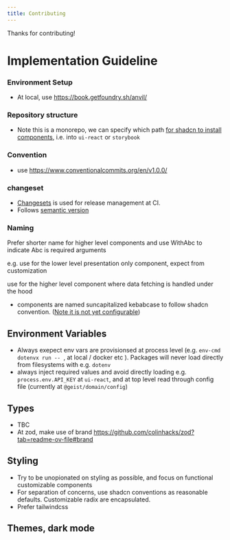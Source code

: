 ```yaml
---
title: Contributing
---
```


Thanks for contributing! 

# Implementation Guideline

### Environment Setup
- At local, use https://book.getfoundry.sh/anvil/

### Repository structure
- Note this is a monorepo, we can specify which path [for shadcn to install components](https://ui.shadcn.com/docs/monorepo), i.e. into `ui-react` or `storybook`

### Convention

- use https://www.conventionalcommits.org/en/v1.0.0/

### changeset
- [Changesets](https://github.com/changesets/changesets) is used for release management at CI.
- Follows [semantic version](https://semver.org/)

### Naming

Prefer shorter name for higher level components and use WithAbc to indicate Abc is required arguments


e.g. use <TokenChipWithInfo>for the lower level presentation only component, expect from customization

use <TokenChip address={0xabcde..} >  for the higher level component where data fetching is handled under the hood 


- components are named suncapitalized kebabcase to follow shadcn convention. ([Note it is not yet configurable](https://github.com/shadcn-ui/ui/pull/774))

## Environment Variables
- Always exepect env vars are provisionsed at process level (e.g. `env-cmd` `dotenvx run -- `, at local / docker etc ). Packages will never load directly from  filesystems with e.g. `dotenv` 
- always inject required values and avoid directly loading e.g. `process.env.API_KEY` at `ui-react`, and at top level read through config file (currently at `@geist/domain/config`) 


## Types
- TBC
- At zod, make use of brand https://github.com/colinhacks/zod?tab=readme-ov-file#brand

## Styling
- Try to be unopionated on styling as possible, and focus on functional customizable components
- For separation of concerns, use shadcn conventions as reasonable defaults. Customizable radix are encapsulated.
- Prefer tailwindcss

## Themes, dark mode



